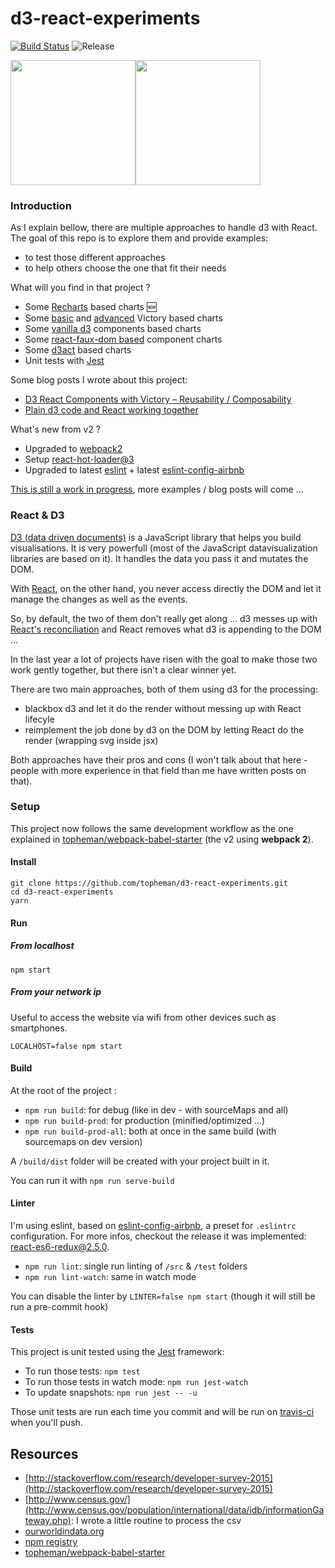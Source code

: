 d3-react-experiments
====================

[![Build Status](https://travis-ci.org/topheman/d3-react-experiments.svg?branch=master)](https://travis-ci.org/topheman/d3-react-experiments)
![Release](https://img.shields.io/badge/release-v3-blue.svg)

<img src="https://cdn.rawgit.com/topheman/d3-react-experiments/master/src/assets/images/react-logo.svg" width="200"><img src="https://cdn.rawgit.com/topheman/d3-react-experiments/master/src/assets/images/d3-logo.png" width="200">

### Introduction

As I explain bellow, there are multiple approaches to handle d3 with React. The goal of this repo is to explore them and provide examples:

* to test those different approaches
* to help others choose the one that fit their needs

What will you find in that project ?

* Some [Recharts](https://topheman.github.io/d3-react-experiments/#/recharts/transition-multi-line-chart) based charts 🆕
* Some [basic](https://topheman.github.io/d3-react-experiments/#/victory/world-population-by-age-range) and [advanced](https://topheman.github.io/d3-react-experiments/#/victory/count-npm-downloads) Victory based charts
* Some [vanilla d3](https://topheman.github.io/d3-react-experiments/#/d3) components based charts
* Some [react-faux-dom based](https://topheman.github.io/d3-react-experiments/#/d3/react-faux-dom) component charts
* Some [d3act](https://topheman.github.io/d3-react-experiments/#/d3act) based charts
* Unit tests with [Jest](#tests)

Some blog posts I wrote about this project:

* [D3 React Components with Victory – Reusability / Composability](http://dev.topheman.com/d3-react-components-with-victory-reusability-composability)
* [Plain d3 code and React working together](http://dev.topheman.com/d3-react-chart-components/)

What's new from v2 ?

* Upgraded to [webpack2](https://webpack.js.org/)
* Setup [react-hot-loader@3](https://gaearon.github.io/react-hot-loader/getstarted/)
* Upgraded to latest [eslint](http://eslint.org/) + latest [eslint-config-airbnb](https://www.npmjs.com/package/eslint-config-airbnb)

[This is still a work in progress](https://topheman.github.io/d3-react-experiments/#/), more examples / blog posts will come ...

### React & D3

[D3 (data driven documents)](http://d3js.org/) is a JavaScript library that helps you build visualisations. It is very powerfull (most of the JavaScript datavisualization libraries are based on it). It handles the data you pass it and mutates the DOM.

With [React](https://facebook.github.io/react/index.html), on the other hand, you never access directly the DOM and let it manage the changes as well as the events.

So, by default, the two of them don't really get along ... d3 messes up with [React's reconciliation](https://facebook.github.io/react/docs/reconciliation.html) and React removes what d3 is appending to the DOM ...

In the last year a lot of projects have risen with the goal to make those two work gently together, but there isn't a clear winner yet.

There are two main approaches, both of them using d3 for the processing:

* blackbox d3 and let it do the render without messing up with React lifecyle
* reimplement the job done by d3 on the DOM by letting React do the render (wrapping svg inside jsx)

Both approaches have their pros and cons (I won't talk about that here - people with more experience in that field than me have written posts on that).

### Setup

This project now follows the same development workflow as the one explained in [topheman/webpack-babel-starter](https://github.com/topheman/webpack-babel-starter) (the v2 using **webpack 2**).

#### Install

```shell
git clone https://github.com/topheman/d3-react-experiments.git
cd d3-react-experiments
yarn
```

#### Run

##### From localhost

`npm start`

##### From your network ip

Useful to access the website via wifi from other devices such as smartphones.

`LOCALHOST=false npm start`

#### Build

At the root of the project :

* `npm run build`: for debug (like in dev - with sourceMaps and all)
* `npm run build-prod`: for production (minified/optimized ...)
* `npm run build-prod-all`: both at once in the same build (with sourcemaps on dev version)

A `/build/dist` folder will be created with your project built in it.

You can run it with `npm run serve-build`

#### Linter

I'm using eslint, based on [eslint-config-airbnb](https://github.com/airbnb/javascript/tree/master/packages/eslint-config-airbnb), a preset for `.eslintrc` configuration. For more infos, checkout the release it was implemented: [react-es6-redux@2.5.0](https://github.com/topheman/react-es6-redux/releases/tag/v2.5.0).

* `npm run lint`: single run linting of `/src` & `/test` folders
* `npm run lint-watch`: same in watch mode

You can disable the linter by `LINTER=false npm start` (though it will still be run a pre-commit hook)

#### Tests

This project is unit tested using the [Jest](https://facebook.github.io/jest/) framework:

* To run those tests: `npm test`
* To run those tests in watch mode: `npm run jest-watch`
* To update snapshots: `npm run jest -- -u`

Those unit tests are run each time you commit and will be run on [travis-ci](https://travis-ci.org/topheman/d3-react-experiments) when you'll push.

## Resources

* [http://stackoverflow.com/research/developer-survey-2015](http://stackoverflow.com/research/developer-survey-2015)
* [http://www.census.gov/](http://www.census.gov/population/international/data/idb/informationGateway.php): I wrote a little routine to process the csv
* [ourworldindata.org](https://ourworldindata.org)
* [npm registry](https://docs.npmjs.com/misc/registry)
* [topheman/webpack-babel-starter](https://github.com/topheman/webpack-babel-starter)

